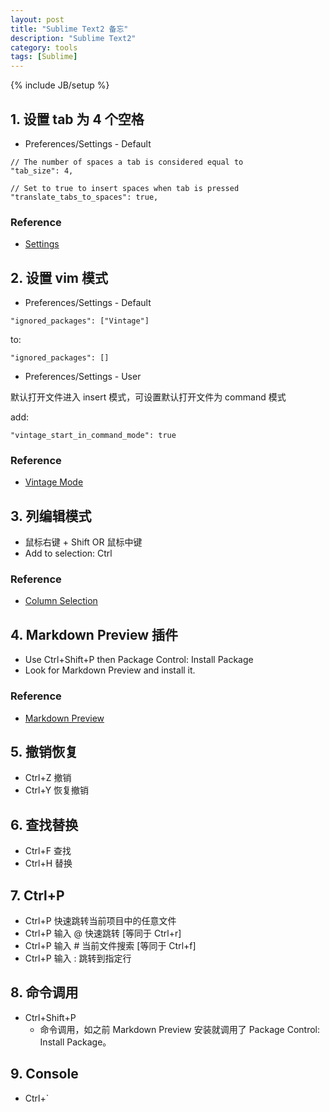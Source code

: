 ```yaml
---
layout: post
title: "Sublime Text2 备忘"
description: "Sublime Text2"
category: tools
tags: [Sublime]
---
```

{% include JB/setup %}

## 1. 设置 tab 为 4 个空格

* Preferences/Settings - Default

```
// The number of spaces a tab is considered equal to
"tab_size": 4,

// Set to true to insert spaces when tab is pressed
"translate_tabs_to_spaces": true,
```

### Reference

* [Settings](https://www.sublimetext.com/docs/2/settings.html)

## 2. 设置 vim 模式

* Preferences/Settings - Default

```
"ignored_packages": ["Vintage"]
```

to:

```
"ignored_packages": []
```

* Preferences/Settings - User

默认打开文件进入 insert 模式，可设置默认打开文件为 command 模式

add:

```
"vintage_start_in_command_mode": true
```

### Reference

* [Vintage Mode](https://www.sublimetext.com/docs/2/vintage.html)

## 3. 列编辑模式

* 鼠标右键 + Shift OR 鼠标中键
* Add to selection: Ctrl

### Reference

* [Column Selection](https://www.sublimetext.com/docs/2/column_selection.html)

## 4. Markdown Preview 插件

* Use Ctrl+Shift+P then Package Control: Install Package
* Look for Markdown Preview and install it.

### Reference

* [Markdown Preview](https://github.com/revolunet/sublimetext-markdown-preview)

## 5. 撤销恢复

* Ctrl+Z 撤销
* Ctrl+Y 恢复撤销

## 6. 查找替换

* Ctrl+F 查找
* Ctrl+H 替换

## 7. Ctrl+P

* Ctrl+P 快速跳转当前项目中的任意文件
* Ctrl+P 输入 @ 快速跳转 [等同于 Ctrl+r]
* Ctrl+P 输入 # 当前文件搜索 [等同于 Ctrl+f]
* Ctrl+P 输入 : 跳转到指定行

## 8. 命令调用

* Ctrl+Shift+P
    * 命令调用，如之前 Markdown Preview 安装就调用了 Package Control: Install Package。

## 9. Console

* Ctrl+`
